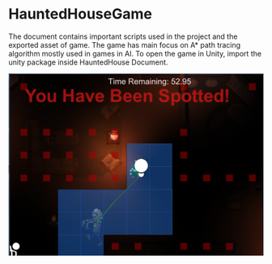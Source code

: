 # HauntedHouseGame
The document contains important scripts used in the project and the exported asset of game. 
The game has main focus on A* path tracing algorithm mostly used in games in AI.
To open the game in Unity, import the unity package inside HauntedHouse Document.

<img src="https://github.com/Pradunya07/HauntedHouseGame/blob/master/hauntedHouse1.png" >
